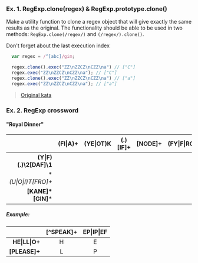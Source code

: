 ### Ex. 1. RegExp.clone(regex) & RegExp.prototype.clone()

Make a utility function to clone a regex object that will give exactly the same results as the original.
The functionality should be able to be used in two methods: `RegExp.clone(/regex/)` and `(/regex/).clone()`.

Don't forget about the last execution index

```js
  var regex = /^[abc]/gim;

  regex.clone().exec("ZZ\nZZCZ\nCZZ\na") // ["C"]
  regex.exec("ZZ\nZZCZ\nCZZ\na"); // ["C"]
  regex.clone().exec("ZZ\nZZCZ\nCZZ\na") // ["a"]
  regex.exec("ZZ\nZZCZ\nCZZ\na"); // ["a"]
```

> [Original kata](http://www.codewars.com/kata/5303b2d6af7e3b414300056d)

### Ex. 2. RegExp crossword
#### "Royal Dinner"

|| (FI&#124;A)+ | (YE&#124;OT)K | (.)[IF]+ | [NODE]+ | (FY&#124;F&#124;RG)+ |
|-----:|---------|----------|----------|---------|------------|
|**(Y&#124;F)(.)\2[DAF]\1**|||||||
|**(U&#124;O&#124;I)*T[FRO]+**|||||||						
|**[KANE]\*[GIN]***|||||||

##### Example:

|                      | [^SPEAK]+ | EP&#124;IP&#124;EF |
|---------------------:|:---------:|:------------------:|
|**HE&#124;LL&#124;O+**|      H    |         E          |
|**[PLEASE]+**         |      L    |         P          |
